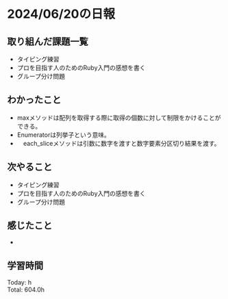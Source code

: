 # 2024/06/20の日報
## 取り組んだ課題一覧
* タイピング練習
*  プロを目指す人のためのRuby入門の感想を書く
*  グループ分け問題
## わかったこと
*  maxメソッドは配列を取得する際に取得の個数に対して制限をかけることができる。
*  Enumeratorは列挙子という意味。
*  　each_sliceメソッドは引数に数字を渡すと数字要素分区切り結果を渡す。
## 次やること
* タイピング練習
* プロを目指す人のためのRuby入門の感想を書く
* グループ分け問題
## 感じたこと
*  
## 学習時間
Today: h<br>
Total: 604.0h
